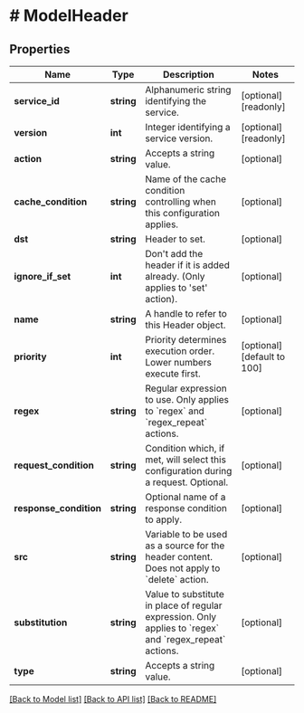 # # ModelHeader

## Properties

Name | Type | Description | Notes
------------ | ------------- | ------------- | -------------
**service_id** | **string** | Alphanumeric string identifying the service. | [optional] [readonly]
**version** | **int** | Integer identifying a service version. | [optional] [readonly]
**action** | **string** | Accepts a string value. | [optional]
**cache_condition** | **string** | Name of the cache condition controlling when this configuration applies. | [optional]
**dst** | **string** | Header to set. | [optional]
**ignore_if_set** | **int** | Don&#39;t add the header if it is added already. (Only applies to &#39;set&#39; action). | [optional]
**name** | **string** | A handle to refer to this Header object. | [optional]
**priority** | **int** | Priority determines execution order. Lower numbers execute first. | [optional] [default to 100]
**regex** | **string** | Regular expression to use. Only applies to &#x60;regex&#x60; and &#x60;regex_repeat&#x60; actions. | [optional]
**request_condition** | **string** | Condition which, if met, will select this configuration during a request. Optional. | [optional]
**response_condition** | **string** | Optional name of a response condition to apply. | [optional]
**src** | **string** | Variable to be used as a source for the header content. Does not apply to &#x60;delete&#x60; action. | [optional]
**substitution** | **string** | Value to substitute in place of regular expression. Only applies to &#x60;regex&#x60; and &#x60;regex_repeat&#x60; actions. | [optional]
**type** | **string** | Accepts a string value. | [optional]

[[Back to Model list]](../../README.md#models) [[Back to API list]](../../README.md#endpoints) [[Back to README]](../../README.md)
